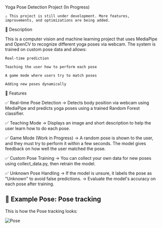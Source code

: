Yoga Pose Detection Project (In Progress)

    ⚠️ This project is still under development. More features, improvements, and optimizations are being added.

📌 Description

This is a computer vision and machine learning project that uses MediaPipe and OpenCV to recognize different yoga poses via webcam. The system is trained on custom pose data and allows:

    Real-time prediction

    Teaching the user how to perform each pose

    A game mode where users try to match poses

    Adding new poses dynamically

🚀 Features

✅ Real-time Pose Detection
→ Detects body position via webcam using MediaPipe and predicts yoga poses using a trained Random Forest classifier.

✅ Teaching Mode
→ Displays an image and short description to help the user learn how to do each pose.

✅ Game Mode (Work in Progress)
→ A random pose is shown to the user, and they must try to perform it within a few seconds. The model gives feedback on how well the user matched the pose.

✅ Custom Pose Training
→ You can collect your own data for new poses using collect_data.py, then retrain the model.

✅ Unknown Pose Handling
→ If the model is unsure, it labels the pose as "Unknown" to avoid false predictions.
→ Evaluate the model's accuracy on each pose after training.



## 🧘 Example Pose: Pose tracking

This is how the Pose tracking looks:

![Pose](images/pose.jpg)

